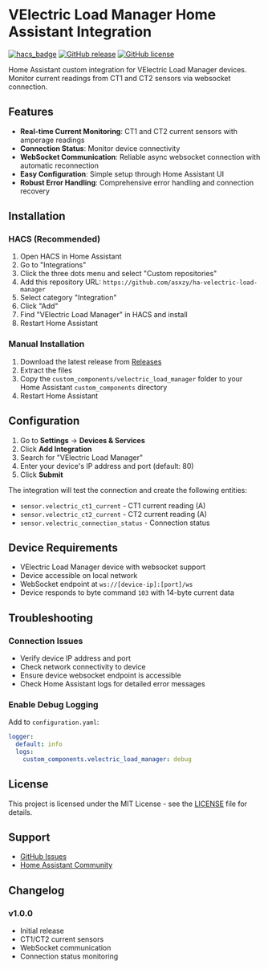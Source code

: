 # VElectric Load Manager Home Assistant Integration

[![hacs_badge](https://img.shields.io/badge/HACS-Custom-orange.svg?style=for-the-badge)](https://github.com/custom-components/hacs)
[![GitHub release](https://img.shields.io/github/release/asxzy/ha-velectric-load-manager.svg?style=for-the-badge)](https://github.com/asxzy/ha-velectric-load-manager/releases)
[![GitHub license](https://img.shields.io/github/license/asxzy/ha-velectric-load-manager.svg?style=for-the-badge)](LICENSE)

Home Assistant custom integration for VElectric Load Manager devices. Monitor current readings from CT1 and CT2 sensors via websocket connection.

## Features

- **Real-time Current Monitoring**: CT1 and CT2 current sensors with amperage readings
- **Connection Status**: Monitor device connectivity 
- **WebSocket Communication**: Reliable async websocket connection with automatic reconnection
- **Easy Configuration**: Simple setup through Home Assistant UI
- **Robust Error Handling**: Comprehensive error handling and connection recovery

## Installation

### HACS (Recommended)

1. Open HACS in Home Assistant
2. Go to "Integrations"
3. Click the three dots menu and select "Custom repositories"
4. Add this repository URL: `https://github.com/asxzy/ha-velectric-load-manager`
5. Select category "Integration"
6. Click "Add"
7. Find "VElectric Load Manager" in HACS and install
8. Restart Home Assistant

### Manual Installation

1. Download the latest release from [Releases](https://github.com/asxzy/ha-velectric-load-manager/releases)
2. Extract the files
3. Copy the `custom_components/velectric_load_manager` folder to your Home Assistant `custom_components` directory
4. Restart Home Assistant

## Configuration

1. Go to **Settings** → **Devices & Services**
2. Click **Add Integration**
3. Search for "VElectric Load Manager"
4. Enter your device's IP address and port (default: 80)
5. Click **Submit**

The integration will test the connection and create the following entities:
- `sensor.velectric_ct1_current` - CT1 current reading (A)
- `sensor.velectric_ct2_current` - CT2 current reading (A) 
- `sensor.velectric_connection_status` - Connection status

## Device Requirements

- VElectric Load Manager device with websocket support
- Device accessible on local network
- WebSocket endpoint at `ws://[device-ip]:[port]/ws`
- Device responds to byte command `103` with 14-byte current data

## Troubleshooting

### Connection Issues
- Verify device IP address and port
- Check network connectivity to device
- Ensure device websocket endpoint is accessible
- Check Home Assistant logs for detailed error messages

### Enable Debug Logging

Add to `configuration.yaml`:

```yaml
logger:
  default: info
  logs:
    custom_components.velectric_load_manager: debug
```

## License

This project is licensed under the MIT License - see the [LICENSE](LICENSE) file for details.

## Support

- [GitHub Issues](https://github.com/asxzy/ha-velectric-load-manager/issues)
- [Home Assistant Community](https://community.home-assistant.io/)

## Changelog

### v1.0.0
- Initial release
- CT1/CT2 current sensors
- WebSocket communication
- Connection status monitoring
